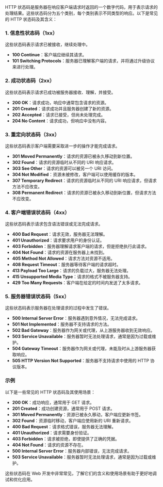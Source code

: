 HTTP 状态码是服务器在响应客户端请求时返回的一个数字代码，用于表示请求的处理结果。这些状态码分为五个类别，每个类别表示不同类型的响应。以下是常见的 HTTP 状态码及其含义：

### 1. 信息性状态码（1xx）

这些状态码表示请求已被接收，继续处理中。

- **100 Continue**：客户端应继续其请求。
- **101 Switching Protocols**：服务器已理解客户端的请求，并将通过升级协议来进行处理。

### 2. 成功状态码（2xx）

这些状态码表示请求已成功被服务器接收、理解，并接受。

- **200 OK**：请求成功，响应中通常包含请求的资源。
- **201 Created**：请求成功并且服务器创建了新的资源。
- **202 Accepted**：请求已接受，但尚未处理完成。
- **204 No Content**：请求成功，但响应中没有内容。

### 3. 重定向状态码（3xx）

这些状态码表示客户端需要采取进一步的操作才能完成请求。

- **301 Moved Permanently**：请求的资源已被永久移动到新位置。
- **302 Found**：请求的资源临时从不同的 URI 响应请求。
- **303 See Other**：请求的资源可以被另一个 URI 访问。
- **304 Not Modified**：资源未被修改，客户端可以使用缓存的版本。
- **307 Temporary Redirect**：请求的资源临时从不同的 URI 响应请求，但请求方法不应改变。
- **308 Permanent Redirect**：请求的资源已被永久移动到新位置，但请求方法不应改变。

### 4. 客户端错误状态码（4xx）

这些状态码表示请求包含语法错误或无法完成请求。

- **400 Bad Request**：请求无效，服务器无法理解。
- **401 Unauthorized**：请求要求用户的身份认证。
- **403 Forbidden**：服务器理解请求客户端的请求，但是拒绝执行此请求。
- **404 Not Found**：请求的资源在服务器上未找到。
- **405 Method Not Allowed**：请求方法对资源不适用。
- **408 Request Timeout**：服务器等待客户端的请求超时。
- **413 Payload Too Large**：请求的负载过大，服务器无法处理。
- **415 Unsupported Media Type**：请求的格式不被服务器支持。
- **429 Too Many Requests**：客户端在给定的时间内发送了太多请求。

### 5. 服务器错误状态码（5xx）

这些状态码表示服务器在处理请求的过程中发生了错误。

- **500 Internal Server Error**：服务器遇到意外情况，无法完成请求。
- **501 Not Implemented**：服务器不支持请求的方法。
- **502 Bad Gateway**：服务器作为网关或代理，从上游服务器收到无效响应。
- **503 Service Unavailable**：服务器暂时无法处理请求，通常是因为过载或维护。
- **504 Gateway Timeout**：服务器作为网关或代理，未能及时从上游服务器获取响应。
- **505 HTTP Version Not Supported**：服务器不支持请求中使用的 HTTP 协议版本。

### 示例

以下是一些常见的 HTTP 状态码及其使用场景：

- **200 OK**：成功响应，通常用于 GET 请求。
- **201 Created**：成功创建资源，通常用于 POST 请求。
- **301 Moved Permanently**：资源已被永久移动，客户端应更新书签。
- **302 Found**：资源临时移动，客户端应使用新的 URI 重新请求。
- **400 Bad Request**：请求格式错误，服务器无法理解。
- **401 Unauthorized**：请求需要身份验证。
- **403 Forbidden**：请求被拒绝，即使提供了正确的凭据。
- **404 Not Found**：请求的资源不存在。
- **500 Internal Server Error**：服务器内部错误，无法完成请求。
- **503 Service Unavailable**：服务器暂时无法处理请求，通常是因为过载或维护。

这些状态码在 Web 开发中非常常见，了解它们的含义和使用场景有助于更好地调试和优化应用。
